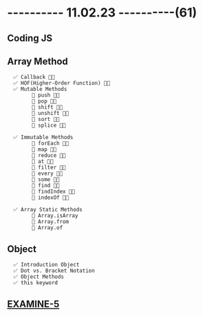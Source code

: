 # ---------- 11.02.23 ----------(61)

## Coding JS

## Array Method

      ✅ Callback 👍🏻
      ✅ HOF(Higher-Order Function) 👍🏻
      ✅ Mutable Methods
            🔷 push 👍🏻
            🔷 pop 👍🏻
            🔷 shift 👍🏻
            🔷 unshift 👍🏻
            🔷 sort 👍🏻
            🔷 splice 👍🏻

      ✅ Immutable Methods
            🔷 forEach 👍🏻
            🔷 map 👍🏻
            🔷 reduce 👍🏻
            🔷 at 👍🏻
            🔷 filter 👍🏻
            🔷 every 👍🏻
            🔷 some 👍🏻
            🔷 find 👍🏻
            🔷 findIndex 👍🏻
            🔷 indexOf 👍🏻

      ✅ Array Static Methods
            🔷 Array.isArray
            🔷 Array.from
            🔷 Array.of

## Object

      ✅ Introduction Object
      ✅ Dot vs. Bracket Notation
      ✅ Object Methods
      ✅ this keyword

## [EXAMINE-5](https://code2307.notion.site/PDP-G-7-e7674b1bedd04fd7a9d349b3e5f00c13)
